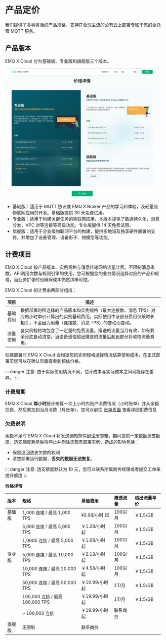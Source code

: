 # 产品定价

我们提供了多种灵活的产品规格，支持在全球主流的公有云上部署专属于您的全托管 MQTT 服务。

## 产品版本

EMQ X Cloud 分为基础版、专业版和旗舰版三个版本。

![edition](./_assets/home_pricing.png)

- 基础版：适用于 MQTT 协议或 EMQ X Broker 产品的学习和体验，及轻量级物联网应用的开发。基础版提供 30 天免费试用。
- 专业版：适用于构建关键任务的物联网应用，本版本提供了数据持久化，消息分发，VPC 对等连接等高级功能。专业版提供 14 天免费试用。
- 旗舰版：适用于企业级物联网平台的构建，提供多地域及独享硬件部署的支持，并增加了设备管理、设备影子、物模型等功能。



## 计费项目

EMQ X Cloud 按产品版本、实例规格与消息传输网络流量计费。不限制消息条数，API调用次数与规则引擎的使用。您可根据您的业务情况选择对应的产品和规格，当业务扩张时也确保成本仍然清晰可控。

EMQ X Cloud 的计费由两部分组成：

| 项目     | 描述                                                         |
| -------- | ------------------------------------------------------------ |
| 基础费用 | 根据部署时所选择的产品版本和实例规格（最大连接数、消息 TPS）对应的小时单价计算出的实例基础费用。实际使用中该部分费用仅跟时长相关，不会因为用量（连接数、消息 TPS）的变动而变动。 |
| 流量使用 | 各实例规格均包含了一定量的免费流量。赠送的流量当月有效，如有剩余月底自动清空。当设备通信超出赠送的流量后超出部分将收取流量费用。 |

创建部署时 EMQ X Cloud 会根据您的实例规格选择情况估算使用成本，在正式部署前您可以在确认页面查看到预估价格。

::: danger
注意: 由于实际使用情况不同，估计成本与实际成本之间可能存在差异。
:::



### 计费周期

EMQ X Cloud **每小时**统计核算一次上小时内账户消费情况（小时账单）并从余额扣费，然后累加到当月消费（月账单），您可以前往 [账单页面](<https://cloud.emqx.cn/console/billing/overview>) 查看详细扣费信息



### 欠费说明

余额不足时 EMQ X Cloud 将发送通知邮件到注册邮箱，期间提供一定数额透支额度，透支额度耗尽后将停止并删除您现有部署实例，造成的影响包括：

- 保留追回透支欠款的权利
- 清空部署运行数据，**丢失的数据无法恢复**。

::: danger
注意: 透支额度默认为 10 元，您可以联系所属商务经理或者提交工单来提升额度
:::

**价格详情**

| 版本   | 规格                            | 基础费用        | 赠送流量 | 超出流量单价 |
| :----- | :------------------------------ | :-------------- | :------- | :----------- |
| 基础版 | 1,000 连接 / 最高 1,000 TPS     | ¥0.68/小时 起   | 100G/月  | ￥1.5/GB     |
|        | 5,000 连接 / 最高 5,000 TPS     | ￥1.28/小时 起  | 100G/月  | ￥1.5/GB     |
|        | 1,0000 连接 / 最高 5,000 TPS    | ￥1.68/小时 起  | 100G/月  | ￥1.5/GB     |
| 专业版 | 5,000 连接 / 最高 10,000 TPS    | ￥2.18/小时 起  | 100G/月  | ￥1.5/GB     |
|        | 10,000 连接 / 最高 20,000 TPS   | ￥4.58/小时 起  | 100G/月  | ￥1.5/GB     |
|        | 50,000 连接 / 最高 50,000 TPS   | ￥10.99/小时 起 | 1T/月    | ￥1.5/GB     |
|        | 100,000 连接 / 最高 100,000 TPS | ￥19.99/小时 起 | 1T/月    | ￥1.5/GB     |
|        | > 100,000 连接                  | ￥19.99/小时 起 | 联系商务 |              |
| 旗舰版 | 无限制                          | 联系商务        |          |              |
